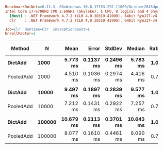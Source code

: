 ``` ini

BenchmarkDotNet=v0.11.3, OS=Windows 10.0.17763.292 (1809/October2018Update/Redstone5)
Intel Core i7-6700HQ CPU 2.60GHz (Skylake), 1 CPU, 8 logical and 4 physical cores
  [Host] : .NET Framework 4.7.2 (CLR 4.0.30319.42000), 64bit RyuJIT-v4.7.3324.0
  Clr    : .NET Framework 4.7.2 (CLR 4.0.30319.42000), 64bit RyuJIT-v4.7.3324.0

Job=Clr  Runtime=Clr  InvocationCount=1  
UnrollFactor=1  

```
|    Method |      N |      Mean |     Error |    StdDev |    Median | Ratio | RatioSD | Gen 0/1k Op | Gen 1/1k Op | Gen 2/1k Op | Allocated Memory/Op |
|---------- |------- |----------:|----------:|----------:|----------:|------:|--------:|------------:|------------:|------------:|--------------------:|
|   **DictAdd** |   **1000** |  **5.773 ms** | **0.1137 ms** | **0.2496 ms** |  **5.783 ms** |  **1.00** |    **0.00** |   **1000.0000** |   **1000.0000** |   **1000.0000** |           **7204928 B** |
| PooledAdd |   1000 |  4.510 ms | 0.1036 ms | 0.2974 ms |  4.416 ms |  0.78 |    0.06 |           - |           - |           - |                   - |
|           |        |           |           |           |           |       |         |             |             |             |                     |
|   **DictAdd** |  **10000** |  **9.497 ms** | **0.1897 ms** | **0.2839 ms** |  **9.577 ms** |  **1.00** |    **0.00** |           **-** |           **-** |           **-** |          **14645904 B** |
| PooledAdd |  10000 |  7.212 ms | 0.1431 ms | 0.2922 ms |  7.257 ms |  0.76 |    0.04 |           - |           - |           - |                   - |
|           |        |           |           |           |           |       |         |             |             |             |                     |
|   **DictAdd** | **100000** | **10.679 ms** | **0.2113 ms** | **0.3701 ms** | **10.643 ms** |  **1.00** |    **0.00** |           **-** |           **-** |           **-** |          **13850984 B** |
| PooledAdd | 100000 |  8.077 ms | 0.1610 ms | 0.4461 ms |  8.090 ms |  0.75 |    0.04 |           - |           - |           - |                   - |

